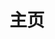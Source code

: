 ---
home: true
layout: BlogHome
icon: home
title: 主页
heroImage: /pwa/144.png
bgImage: //file.mo7.cc/api/public/bz?idx=1
heroText: 乾元
heroFullScreen: true
tagline: 念念不忘，必有回响。
description: 乾元,博客,记录,分享
article: false
index: false
projects:
  - icon: jiansuo
    name: 查看索引
    desc: 站内文章索引和分类
    link: /article

  - icon: youlian
    name: 友情链接
    desc: 欢迎交换友情链接
    link: /favorite/links/friend

  - icon: liuyan
    name: 留言板
    desc: 欢迎交换友情链接
    link: /about/guestbook

footer: true
permalink: /
---